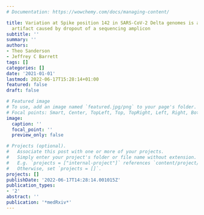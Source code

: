 ```yaml
---
# Documentation: https://wowchemy.com/docs/managing-content/

title: Variation at Spike position 142 in SARS-CoV-2 Delta genomes is a technical
  artifact caused by dropout of a sequencing amplicon
subtitle: ''
summary: ''
authors:
- Theo Sanderson
- Jeffrey C Barrett
tags: []
categories: []
date: '2021-01-01'
lastmod: 2022-06-17T15:28:14+01:00
featured: false
draft: false

# Featured image
# To use, add an image named `featured.jpg/png` to your page's folder.
# Focal points: Smart, Center, TopLeft, Top, TopRight, Left, Right, BottomLeft, Bottom, BottomRight.
image:
  caption: ''
  focal_point: ''
  preview_only: false

# Projects (optional).
#   Associate this post with one or more of your projects.
#   Simply enter your project's folder or file name without extension.
#   E.g. `projects = ["internal-project"]` references `content/project/deep-learning/index.md`.
#   Otherwise, set `projects = []`.
projects: []
publishDate: '2022-06-17T14:28:14.001015Z'
publication_types:
- '2'
abstract: ''
publication: '*medRxiv*'
---
```

